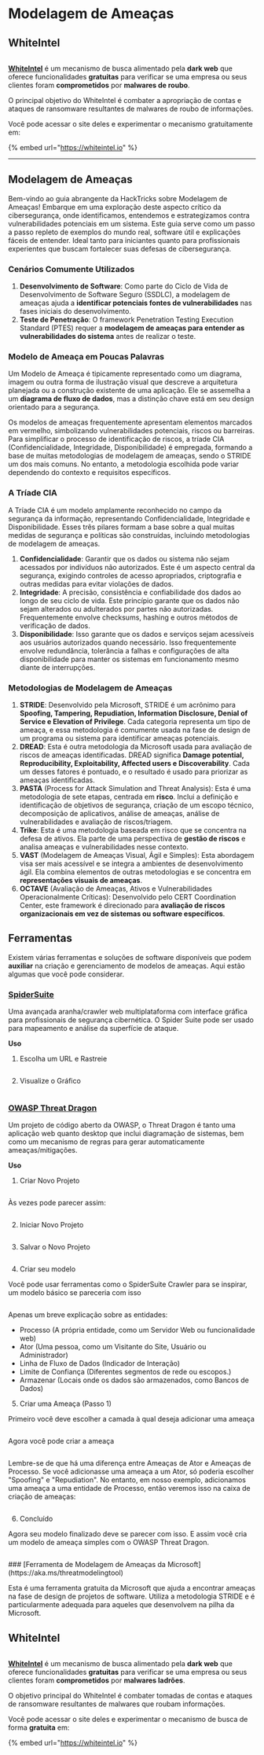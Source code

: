 # Modelagem de Ameaças

## WhiteIntel

<figure><img src=".gitbook/assets/image (1224).png" alt=""><figcaption></figcaption></figure>

[**WhiteIntel**](https://whiteintel.io) é um mecanismo de busca alimentado pela **dark web** que oferece funcionalidades **gratuitas** para verificar se uma empresa ou seus clientes foram **comprometidos** por **malwares de roubo**.

O principal objetivo do WhiteIntel é combater a apropriação de contas e ataques de ransomware resultantes de malwares de roubo de informações.

Você pode acessar o site deles e experimentar o mecanismo gratuitamente em:

{% embed url="https://whiteintel.io" %}

---

## Modelagem de Ameaças

Bem-vindo ao guia abrangente da HackTricks sobre Modelagem de Ameaças! Embarque em uma exploração deste aspecto crítico da cibersegurança, onde identificamos, entendemos e estrategizamos contra vulnerabilidades potenciais em um sistema. Este guia serve como um passo a passo repleto de exemplos do mundo real, software útil e explicações fáceis de entender. Ideal tanto para iniciantes quanto para profissionais experientes que buscam fortalecer suas defesas de cibersegurança.

### Cenários Comumente Utilizados

1. **Desenvolvimento de Software**: Como parte do Ciclo de Vida de Desenvolvimento de Software Seguro (SSDLC), a modelagem de ameaças ajuda a **identificar potenciais fontes de vulnerabilidades** nas fases iniciais do desenvolvimento.
2. **Teste de Penetração**: O framework Penetration Testing Execution Standard (PTES) requer a **modelagem de ameaças para entender as vulnerabilidades do sistema** antes de realizar o teste.

### Modelo de Ameaça em Poucas Palavras

Um Modelo de Ameaça é tipicamente representado como um diagrama, imagem ou outra forma de ilustração visual que descreve a arquitetura planejada ou a construção existente de uma aplicação. Ele se assemelha a um **diagrama de fluxo de dados**, mas a distinção chave está em seu design orientado para a segurança.

Os modelos de ameaças frequentemente apresentam elementos marcados em vermelho, simbolizando vulnerabilidades potenciais, riscos ou barreiras. Para simplificar o processo de identificação de riscos, a tríade CIA (Confidencialidade, Integridade, Disponibilidade) é empregada, formando a base de muitas metodologias de modelagem de ameaças, sendo o STRIDE um dos mais comuns. No entanto, a metodologia escolhida pode variar dependendo do contexto e requisitos específicos.

### A Tríade CIA

A Tríade CIA é um modelo amplamente reconhecido no campo da segurança da informação, representando Confidencialidade, Integridade e Disponibilidade. Esses três pilares formam a base sobre a qual muitas medidas de segurança e políticas são construídas, incluindo metodologias de modelagem de ameaças.

1. **Confidencialidade**: Garantir que os dados ou sistema não sejam acessados por indivíduos não autorizados. Este é um aspecto central da segurança, exigindo controles de acesso apropriados, criptografia e outras medidas para evitar violações de dados.
2. **Integridade**: A precisão, consistência e confiabilidade dos dados ao longo de seu ciclo de vida. Este princípio garante que os dados não sejam alterados ou adulterados por partes não autorizadas. Frequentemente envolve checksums, hashing e outros métodos de verificação de dados.
3. **Disponibilidade**: Isso garante que os dados e serviços sejam acessíveis aos usuários autorizados quando necessário. Isso frequentemente envolve redundância, tolerância a falhas e configurações de alta disponibilidade para manter os sistemas em funcionamento mesmo diante de interrupções.

### Metodologias de Modelagem de Ameaças

1. **STRIDE**: Desenvolvido pela Microsoft, STRIDE é um acrônimo para **Spoofing, Tampering, Repudiation, Information Disclosure, Denial of Service e Elevation of Privilege**. Cada categoria representa um tipo de ameaça, e essa metodologia é comumente usada na fase de design de um programa ou sistema para identificar ameaças potenciais.
2. **DREAD**: Esta é outra metodologia da Microsoft usada para avaliação de riscos de ameaças identificadas. DREAD significa **Damage potential, Reproducibility, Exploitability, Affected users e Discoverability**. Cada um desses fatores é pontuado, e o resultado é usado para priorizar as ameaças identificadas.
3. **PASTA** (Process for Attack Simulation and Threat Analysis): Esta é uma metodologia de sete etapas, centrada em **risco**. Inclui a definição e identificação de objetivos de segurança, criação de um escopo técnico, decomposição de aplicativos, análise de ameaças, análise de vulnerabilidades e avaliação de riscos/triagem.
4. **Trike**: Esta é uma metodologia baseada em risco que se concentra na defesa de ativos. Ela parte de uma perspectiva de **gestão de riscos** e analisa ameaças e vulnerabilidades nesse contexto.
5. **VAST** (Modelagem de Ameaças Visual, Ágil e Simples): Esta abordagem visa ser mais acessível e se integra a ambientes de desenvolvimento ágil. Ela combina elementos de outras metodologias e se concentra em **representações visuais de ameaças**.
6. **OCTAVE** (Avaliação de Ameaças, Ativos e Vulnerabilidades Operacionalmente Críticas): Desenvolvido pelo CERT Coordination Center, este framework é direcionado para **avaliação de riscos organizacionais em vez de sistemas ou software específicos**.

## Ferramentas

Existem várias ferramentas e soluções de software disponíveis que podem **auxiliar** na criação e gerenciamento de modelos de ameaças. Aqui estão algumas que você pode considerar.

### [SpiderSuite](https://github.com/3nock/SpiderSuite)

Uma avançada aranha/crawler web multiplataforma com interface gráfica para profissionais de segurança cibernética. O Spider Suite pode ser usado para mapeamento e análise da superfície de ataque.

**Uso**

1. Escolha um URL e Rastreie

<figure><img src="../.gitbook/assets/threatmodel_spidersuite_1.png" alt=""><figcaption></figcaption></figure>

2. Visualize o Gráfico

<figure><img src="../.gitbook/assets/threatmodel_spidersuite_2.png" alt=""><figcaption></figcaption></figure>

### [OWASP Threat Dragon](https://github.com/OWASP/threat-dragon/releases)

Um projeto de código aberto da OWASP, o Threat Dragon é tanto uma aplicação web quanto desktop que inclui diagramação de sistemas, bem como um mecanismo de regras para gerar automaticamente ameaças/mitigações.

**Uso**

1. Criar Novo Projeto

<figure><img src="../.gitbook/assets/create_new_project_1.jpg" alt=""><figcaption></figcaption></figure>

Às vezes pode parecer assim:

<figure><img src="../.gitbook/assets/1_threatmodel_create_project.jpg" alt=""><figcaption></figcaption></figure>

2. Iniciar Novo Projeto

<figure><img src="../.gitbook/assets/launch_new_project_2.jpg" alt=""><figcaption></figcaption></figure>

3. Salvar o Novo Projeto

<figure><img src="../.gitbook/assets/save_new_project.jpg" alt=""><figcaption></figcaption></figure>

4. Criar seu modelo

Você pode usar ferramentas como o SpiderSuite Crawler para se inspirar, um modelo básico se pareceria com isso

<figure><img src="../.gitbook/assets/0_basic_threat_model.jpg" alt=""><figcaption></figcaption></figure>

Apenas um breve explicação sobre as entidades:

* Processo (A própria entidade, como um Servidor Web ou funcionalidade web)
* Ator (Uma pessoa, como um Visitante do Site, Usuário ou Administrador)
* Linha de Fluxo de Dados (Indicador de Interação)
* Limite de Confiança (Diferentes segmentos de rede ou escopos.)
* Armazenar (Locais onde os dados são armazenados, como Bancos de Dados)

5. Criar uma Ameaça (Passo 1)

Primeiro você deve escolher a camada à qual deseja adicionar uma ameaça

<figure><img src="../.gitbook/assets/3_threatmodel_chose-threat-layer.jpg" alt=""><figcaption></figcaption></figure>

Agora você pode criar a ameaça

<figure><img src="../.gitbook/assets/4_threatmodel_create-threat.jpg" alt=""><figcaption></figcaption></figure>

Lembre-se de que há uma diferença entre Ameaças de Ator e Ameaças de Processo. Se você adicionasse uma ameaça a um Ator, só poderia escolher "Spoofing" e "Repudiation". No entanto, em nosso exemplo, adicionamos uma ameaça a uma entidade de Processo, então veremos isso na caixa de criação de ameaças:

<figure><img src="../.gitbook/assets/2_threatmodel_type-option.jpg" alt=""><figcaption></figcaption></figure>

6. Concluído

Agora seu modelo finalizado deve se parecer com isso. E assim você cria um modelo de ameaça simples com o OWASP Threat Dragon.

<figure><img src="../.gitbook/assets/threat_model_finished.jpg" alt=""><figcaption></figcaption></figure>
### [Ferramenta de Modelagem de Ameaças da Microsoft](https://aka.ms/threatmodelingtool)

Esta é uma ferramenta gratuita da Microsoft que ajuda a encontrar ameaças na fase de design de projetos de software. Utiliza a metodologia STRIDE e é particularmente adequada para aqueles que desenvolvem na pilha da Microsoft.


## WhiteIntel

<figure><img src=".gitbook/assets/image (1224).png" alt=""><figcaption></figcaption></figure>

[**WhiteIntel**](https://whiteintel.io) é um mecanismo de busca alimentado pela **dark web** que oferece funcionalidades **gratuitas** para verificar se uma empresa ou seus clientes foram **comprometidos** por **malwares ladrões**.

O objetivo principal do WhiteIntel é combater tomadas de contas e ataques de ransomware resultantes de malwares que roubam informações.

Você pode acessar o site deles e experimentar o mecanismo de busca de forma **gratuita** em:

{% embed url="https://whiteintel.io" %}
